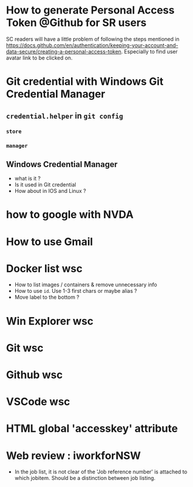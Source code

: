 # How to generate Personal Access Token @Github for SR users
SC readers will have a little problem of following the steps 
mentioned in https://docs.github.com/en/authentication/keeping-your-account-and-data-secure/creating-a-personal-access-token.
Especially to find user avatar link to  be clicked on.
# Git credential with Windows Git Credential Manager
## `credential.helper` in `git config`
### `store`
### `manager`
## Windows Credential Manager
- what is it ?
- Is it used in Git credential
- How about in IOS and Linux ?


# how to google with NVDA

# How to use Gmail



# Docker list wsc
- How to list images / containers & remove unnecessary info
- How to use `id`. Use 1-3 first chars or maybe alias ?
- Move label to the bottom ?

# Win Explorer wsc


# Git wsc
# Github wsc
# VSCode wsc 

# HTML global 'accesskey' attribute

# Web review : iworkforNSW
- In the job list, it is not clear of the 'Job reference number' is attached to which jobitem. Should be a distinction between job listing.
